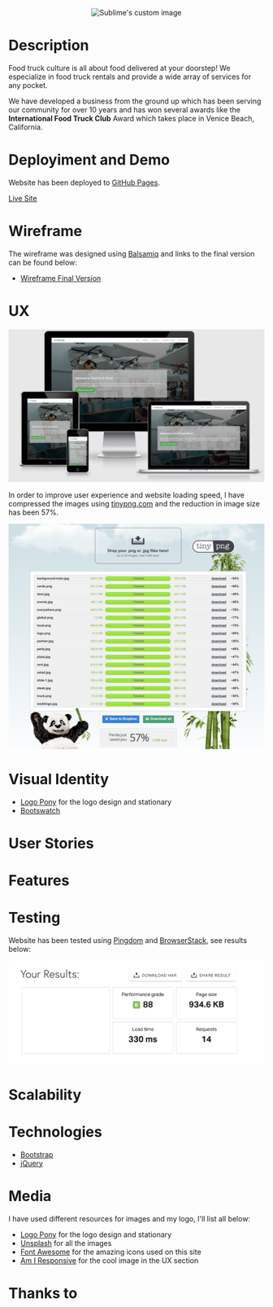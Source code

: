 <p align="center">
  <img src="https://github.com/fandressouza/food-truck-culture/blob/master/images/logo.png?raw=true" alt="Sublime's custom image"/>
</p>

# Description

Food truck culture is all about food delivered at your doorstep! We especialize in food truck rentals and provide a wide array of services for any pocket.

We have developed a business from the ground up which has been serving our community for over 10 years and has won several awards like the **International Food Truck Club** Award which takes place in Venice Beach, California.

# Deployiment and Demo

Website has been deployed to [GitHub Pages](https://pages.github.com/).

[Live Site](https://fandressouza.github.io/food-truck-culture/)

# Wireframe

The wireframe was designed using [Balsamiq]() and links to the final version can be found below:

- [Wireframe Final Version]()

# UX

![Responsive image with many different monitors](images/responsive.png)

In order to improve user experience and website loading speed, I have compressed the images using [tinypng.com](https://tinypng.com/) and the reduction in image size has been 57%.

![tinypng image saving results](images/image_compressor.png)

# Visual Identity

- [Logo Pony](https://www.logopony.com/) for the logo design and stationary
- [Bootswatch]() 

# User Stories

# Features

# Testing

Website has been tested using [Pingdom](https://tools.pingdom.com/#5cb86d434ec00000) and [BrowserStack](), see results below:

![Pingdom image test results](images/pingdom.png)

# Scalability

# Technologies

- [Bootstrap]()
- [jQuery]()

# Media

I have used different resources for images and my logo, I'll list all below:

- [Logo Pony](https://www.logopony.com/) for the logo design and stationary
- [Unsplash](https://unsplash.com) for all the images
- [Font Awesome]() for the amazing icons used on this site
- [Am I Responsive](http://ami.responsivedesign.is/) for the cool image in the UX section

# Thanks to
